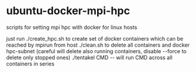 # ubuntu-docker-mpi-hpc
scripts for setting mpi hpc with docker for linux hosts

just run ./create_hpc.sh to create set of docker containers which can be reached by mpirun from host
./clean.sh to delete all containers and docker hpc-subnet (careful will delete also running containers, disable --force to delete only stopped ones)
./tentakel CMD  -- will run CMD across all containers in series



